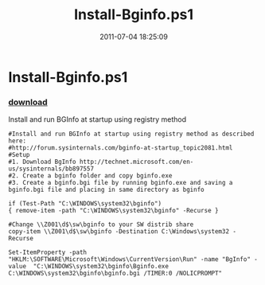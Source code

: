 ﻿---
pid:            2766
poster:         Chad Miller
title:          Install-Bginfo.ps1
date:           2011-07-04 18:25:09
format:         posh
parent:         0
parent:         0

---

# Install-Bginfo.ps1

### [download](2766.ps1)

Install and run BGInfo at startup using registry method 

```posh
#Install and run BGInfo at startup using registry method as described here:
#http://forum.sysinternals.com/bginfo-at-startup_topic2081.html
#Setup 
#1. Download BgInfo http://technet.microsoft.com/en-us/sysinternals/bb897557
#2. Create a bginfo folder and copy bginfo.exe
#3. Create a bginfo.bgi file by running bginfo.exe and saving a bginfo.bgi file and placing in same directory as bginfo

if (Test-Path "C:\WINDOWS\system32\bginfo")
{ remove-item -path "C:\WINDOWS\system32\bginfo" -Recurse }

#Change \\Z001\d$\sw\bginfo to your SW distrib share
copy-item \\Z001\d$\sw\bginfo -Destination C:\Windows\system32 -Recurse

Set-ItemProperty -path "HKLM:\SOFTWARE\Microsoft\Windows\CurrentVersion\Run" -name "BgInfo" -value  "C:\WINDOWS\system32\bginfo\Bginfo.exe C:\WINDOWS\system32\bginfo\bginfo.bgi /TIMER:0 /NOLICPROMPT"
```
